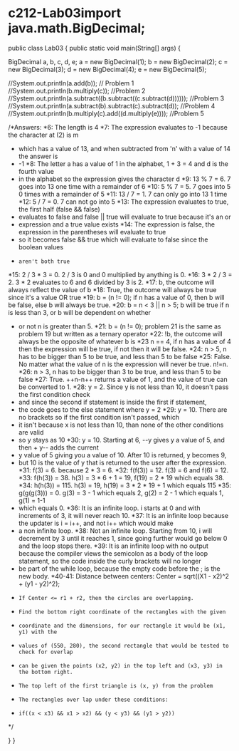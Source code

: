 # c212-Lab03import java.math.BigDecimal;

public class Lab03 {
  public static void main(String[] args) {
  
  BigDecimal a, b, c, d, e;
  a = new BigDecimal(1); 
  b = new BigDecimal(2); 
  c = new BigDecimal(3); 
  d = new BigDecimal(4); 
  e = new BigDecimal(5);

  //System.out.println(a.add(b)); // Problem 1
  //System.out.println(b.multiply(c)); //Problem 2
  //System.out.println(a.subtract((b.subtract((c.subtract(d)))))); //Problem 3
  //System.out.println(a.subtract(b).subtract(c).subtract(d)); //Problem 4
  //System.out.println(b.multiply(c).add((d.multiply(e))));  //Problem 5
   
  

  /*Answers:
  *6: The length is 4
  *7: The expression evaluates to -1 because the character at (2) is m 
  *   which has a value of 13, and when subtracted from 'n' with a value of 14 the answer is
  *   -1
  *8: The letter a has a value of 1 in the alphabet, 1 + 3 = 4 and d is the fourth value
  * in the alphabet so the expression gives the character d
  *9: 13 % 7 = 6. 7 goes into 13 one time with a remainder of 6
  *10: 5 % 7 = 5. 7 goes into 5 0 times with a remainder of 5
  *11: 13 / 7 = 1. 7 can only go into 13 1 time
  *12: 5 / 7 = 0. 7 can not go into 5
  *13: The expression evaluates to true, the first half (false && false)
  *    evaluates to false and false || true will evaluate to true because it's an or
  *    expression and a true value exists
  *14: The expression is false, the expression in the parentheses will evaluate to true
  *    so it becomes false && true which will evaluate to false since the boolean values 
  *     aren't both true 
  *15: 2 / 3 * 3 = 0. 2 / 3 is 0 and 0 multiplied by anything is 0.
  *16: 3 * 2 / 3 = 2. 3 * 2 evaluates to 6 and 6 divided by 3 is 2.
  *17: b, the outcome will always reflect the value of b
  *18: True, the outcome will always be true since it's a value OR true
  *19: b = (n != 0); if n has a value of 0, then b will be false, else b will always be true.
  *20: b = n < 3 || n > 5; b will be true if n is less than 3, or b will be dependent on whether 
  *    or not n is greater than 5.
  *21: b = (n != 0); problem 21 is the same as problem 19 but written as a ternary operator
  *22: !b, the outcome will always be the opposite of whatever b is
  *23  n == 4, if n has a value of 4 then the expression will be true, if not then it will be false.
  *24: n > 5, n has to be bigger than 5 to be true, and less than 5 to be false
  *25: False. No matter what the value of n is the expression will never be true. n!=n.
  *26: n > 3, n has to be bigger than 3 to be true, and less than 5 to be false
  *27: True. ++n-n++ returns a value of 1, and the value of true can be converted to 1. 
  *28: y = 2. Since y is not less than 10, it doesn't pass the first condition check
  *    and since the second if statement is inside the first if statement,
  *    the code goes to the else statement where y = 2
  *29: y = 10. There are no brackets so if the first condition isn't passed, which
  *    it isn't because x is not less than 10, than none of the other conditions are valid
  *    so y stays as 10 
  *30: y = 10. Starting at 6, --y gives y a value of 5, and then + y-- adds the current 
  *    y value of 5 giving you a value of 10. After 10 is returned, y becomes 9,
  *    but 10 is the value of y that is returned to the user after the expression.
  *31: f(3) = 6. because 2 * 3 = 6.
  *32: f(f(3)) = 12. f(3) = 6 and f(6) = 12.
  *33: f(h(3)) = 38. h(3) = 3 * 6 + 1 = 19, f(19) = 2 * 19 which equals 38.
  *34: h(h(3)) = 115. h(3) = 19, h(19) = 3 * 2 * 19 + 1 which equals 115
  *35: g(g(g(3))) = 0. g(3) = 3 - 1 which equals 2, g(2) = 2 - 1 which equals 1, g(1) = 1-1
  *    which equals 0.
  *36: It is an infinite loop. i starts at 0 and with increments of 3, it will never reach 10.
  *37: It is an infinite loop because the updater is i = i++, and not i++ which would make 
  *    a non infinite loop.
  *38: Not an infinite loop. Starting from 10, i will decrement by 3 until it reaches 1,
       since going further would go below 0 and the loop stops there. 
  *39: It is an infinite loop with no output because the compiler views the semicolon as 
       a body of the loop statement, so the code inside the curly brackets will no longer
  *    be part of the while loop, because the empty code before the ; is the new body.
  *40-41: Distance between centers: Center = sqrt((X1 - x2)^2 + (y1 - y2)^2);
  *     If Center <= r1 + r2, then the circles are overlapping.
  *     Find the bottom right coordinate of the rectangles with the given
  *     coordinate and the dimensions, for our rectangle it would be (x1, y1) with the 
  *     values of (550, 280), the second rectangle that would be tested to check for overlap
  *     can be given the points (x2, y2) in the top left and (x3, y3) in the bottom right. 
  *     The top left of the first triangle is (x, y) from the problem
  *     The rectangles over lap under these conditions: 
  *     if((x < x3) && x1 > x2) && (y < y3) && (y1 > y2))
  */
 

  
 

   
  }
}
